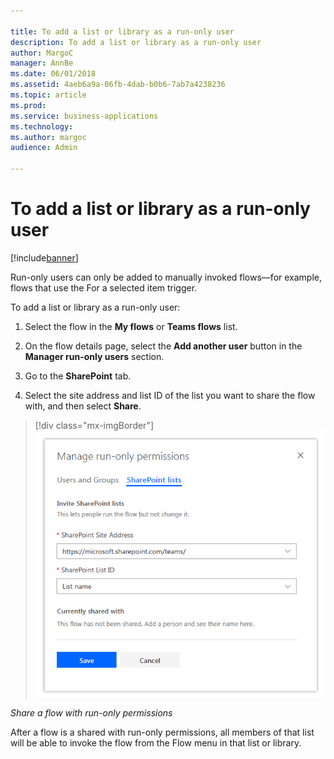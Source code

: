 ```yaml
---

title: To add a list or library as a run-only user
description: To add a list or library as a run-only user
author: MargoC
manager: AnnBe
ms.date: 06/01/2018
ms.assetid: 4aeb6a9a-06fb-4dab-b0b6-7ab7a4238236
ms.topic: article
ms.prod: 
ms.service: business-applications
ms.technology: 
ms.author: margoc
audience: Admin

---
```

#  To add a list or library as a run-only user 


[!include[banner](../../includes/banner.md)]

Run-only users can only be added to manually invoked flows—for example, flows
that use the For a selected item trigger.

To add a list or library as a run-only user:

1.  Select the flow in the **My flows** or **Teams flows** list.

2.  On the flow details page, select the **Add another user** button in the
    **Manager run-only users** section.

3.  Go to the **SharePoint** tab.

4.  Select the site address and list ID of the list you want to share the flow
    with, and then select **Share**.

> [!div class="mx-imgBorder"] 
> ![A screenshot demonstrating how to share a flow with run-only permissions](media/to-add-list-or-library-as-run-only-user-1.png "A screenshot demonstrating how to share a flow with run-only permissions")
<!-- Picture 24 -->


*Share a flow with run-only permissions*

After a flow is a shared with run-only permissions, all members of that list
will be able to invoke the flow from the Flow menu in that list or library.
